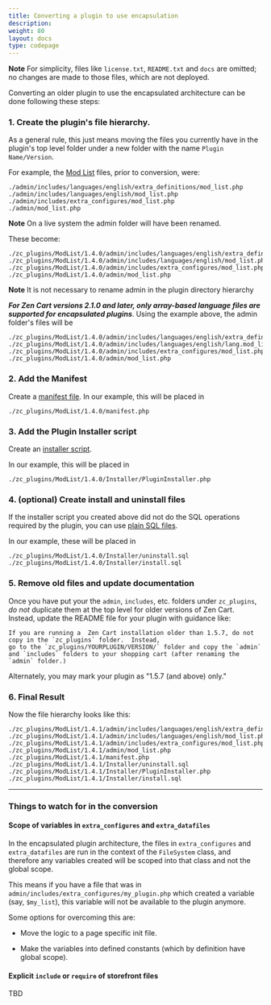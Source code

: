 ```yaml
---
title: Converting a plugin to use encapsulation
description: 
weight: 80
layout: docs
type: codepage
---
```


**Note** For simplicity, files like `license.txt`, `README.txt` and `docs` are omitted; no changes are made to those files, which are not deployed. 

Converting an older plugin to use the encapsulated architecture can be done 
following these steps: 

### 1. Create the plugin's file hierarchy. 

As a general rule, this just means moving the files you currently have in the plugin's top level folder under a new folder with the name `Plugin Name/Version`. 

For example, the [Mod List](https://www.zen-cart.com/downloads.php?do=file&id=2039) files, prior to conversion, were: 

```
./admin/includes/languages/english/extra_definitions/mod_list.php
./admin/includes/languages/english/mod_list.php
./admin/includes/extra_configures/mod_list.php
./admin/mod_list.php
```
**Note** On a live system the admin folder will have been renamed.

These become: 

```
./zc_plugins/ModList/1.4.0/admin/includes/languages/english/extra_definitions/mod_list.php
./zc_plugins/ModList/1.4.0/admin/includes/languages/english/mod_list.php
./zc_plugins/ModList/1.4.0/admin/includes/extra_configures/mod_list.php
./zc_plugins/ModList/1.4.0/admin/mod_list.php
```
**Note** It is not necessary to rename admin in the plugin directory hierarchy 

***For Zen Cart versions 2.1.0 and later, only array-based language files are supported for encapsulated plugins***.  Using the example above, the admin folder's files will be

```
./zc_plugins/ModList/1.4.0/admin/includes/languages/english/extra_definitions/lang.mod_list.php
./zc_plugins/ModList/1.4.0/admin/includes/languages/english/lang.mod_list.php
./zc_plugins/ModList/1.4.0/admin/includes/extra_configures/mod_list.php
./zc_plugins/ModList/1.4.0/admin/mod_list.php
```

### 2. Add the Manifest 

Create a [manifest file](/dev/plugins/encapsulated_plugins/manifests/). In our example, this will be placed in 

```
./zc_plugins/ModList/1.4.0/manifest.php
```


### 3. Add the Plugin Installer script 

Create an [installer script](/dev/plugins/encapsulated_plugins/installer_classes/). 

In our example, this will be placed in 

```
./zc_plugins/ModList/1.4.0/Installer/PluginInstaller.php
```

### 4. (optional) Create install and uninstall files 

If the installer script you created above did not do the SQL operations 
required by the plugin, you can use [plain SQL files](/dev/plugins/encapsulated_plugins/sql_installation/).  

In our example, these will be placed in 

```
./zc_plugins/ModList/1.4.0/Installer/uninstall.sql
./zc_plugins/ModList/1.4.0/Installer/install.sql
```

### 5. Remove old files and update documentation 

Once you have put your the `admin`, `includes`, etc. folders under `zc_plugins`, *do not* duplicate them at the top level for older versions of Zen Cart. 
Instead, update the README file for your plugin with guidance like: 

```
If you are running a  Zen Cart installation older than 1.5.7, do not copy in the `zc_plugins` folder.  Instead, 
go to the `zc_plugins/YOURPLUGIN/VERSION/` folder and copy the `admin` and `includes` folders to your shopping cart (after renaming the `admin` folder.)
```
Alternately, you may mark your plugin as "1.5.7 (and above) only."

### 6. Final Result 

Now the file hierarchy looks  like this: 

```
./zc_plugins/ModList/1.4.1/admin/includes/languages/english/extra_definitions/mod_list.php
./zc_plugins/ModList/1.4.1/admin/includes/languages/english/mod_list.php
./zc_plugins/ModList/1.4.1/admin/includes/extra_configures/mod_list.php
./zc_plugins/ModList/1.4.1/admin/mod_list.php
./zc_plugins/ModList/1.4.1/manifest.php
./zc_plugins/ModList/1.4.1/Installer/uninstall.sql
./zc_plugins/ModList/1.4.1/Installer/PluginInstaller.php
./zc_plugins/ModList/1.4.1/Installer/install.sql
```

<hr>

### Things to watch for in the conversion 

#### Scope of variables in `extra_configures` and `extra_datafiles`

In the encapsulated plugin architecture, the files in `extra_configures` and `extra_datafiles` are run in the context of  the `FileSystem` class, 
and therefore any variables created will be scoped into that class and not the global scope.

This means if you have a file that was in `admin/includes/extra_configures/my_plugin.php` which created a variable (say, `$my_list`), this variable will not be available to the plugin anymore.  

Some options for overcoming this are: 

- Move the logic to a page specific init file. 

- Make the variables into defined constants (which by definition have global scope). 

#### Explicit `include` or `require` of storefront files 

TBD 
